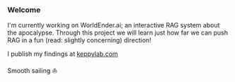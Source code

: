 ### Welcome 

I'm currently working on WorldEnder.ai; an interactive RAG system about the apocalypse. Through this project we will learn just how far we can push RAG in a fun (read: slightly concerning) direction! 

I publish my findings at [keppylab.com](https://www.keppylab.com)

Smooth sailing ⛵
 
<!--
**keppy/keppy** is a ✨ _special_ ✨ repository because its `README.md` (this file) appears on your GitHub profile.

[![Keppy's GitHub stats](https://github-readme-stats.vercel.app/api?username=keppy)](https://github.com/anuraghazra/github-readme-stats)

Here are some ideas to get you started:

- 🔭 I’m currently working on ...
- 🌱 I’m currently learning ...
- 👯 I’m looking to collaborate on ...
- 🤔 I’m looking for help with ...
- 💬 Ask me about ...
- 📫 How to reach me: ...
- 😄 Pronouns: ...
- ⚡ Fun fact: ...
-->
